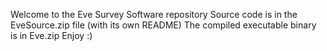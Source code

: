 Welcome to the Eve Survey Software repository
Source code is in the EveSource.zip file (with its own README)
The compiled executable binary is in Eve.zip
Enjoy :)
